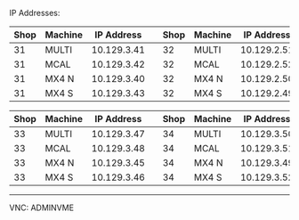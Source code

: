 IP Addresses:

Shop | Machine | IP Address | |Shop | Machine | IP Address
------------ | ------------ | ------------- |------------- | ------------ | ------------ | -------------
31 | MULTI | 10.129.3.41 | | 32 | MULTI | 10.129.2.51
31 | MCAL | 10.129.3.42  | | 32 | MCAL | 10.129.2.52
31 | MX4 N | 10.129.3.40 | | 32 | MX4 N | 10.129.2.50
31 | MX4 S | 10.129.3.43 | | 32 | MX4 S | 10.129.2.49

Shop | Machine | IP Address | |Shop | Machine | IP Address
------------ | ------------ | ------------- |------------- | ------------ | ------------ | -------------
33 | MULTI | 10.129.3.47 | | 34 | MULTI | 10.129.3.50
33 | MCAL | 10.129.3.48  | | 34 | MCAL | 10.129.3.51
33 | MX4 N | 10.129.3.45 | | 34 | MX4 N | 10.129.3.49
33 | MX4 S | 10.129.3.46 | | 34 | MX4 S | 10.129.3.52

---
VNC: ADMINVME